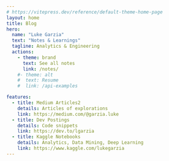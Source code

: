 ```yaml
---
# https://vitepress.dev/reference/default-theme-home-page
layout: home
title: Blog
hero:
  name: "Luke Garzia"
  text: "Notes & Learnings"
  tagline: Analytics & Engineering  
  actions:
    - theme: brand
      text: See all notes
      link: /notes/
    #- theme: alt
    #  text: Resume
    #  link: /api-examples

features:
  - title: Medium Articles2
    details: Articles of explorations
    link: https://medium.com/@garzia.luke
  - title: Dev Postings
    details: Code snippets
    link: https://dev.to/lgarzia
  - title: Kaggle Notebooks
    details: Analytics, Data Mining, Deep Learning
    link: https://www.kaggle.com/lukegarzia
---
```


